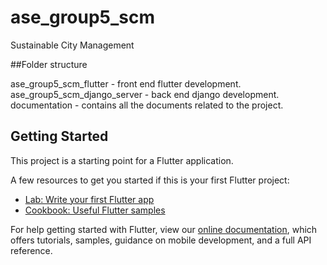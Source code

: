 # ase_group5_scm

Sustainable City Management

##Folder structure 

ase_group5_scm_flutter - front end flutter development. 
ase_group5_scm_django_server - back end django development. 
documentation - contains all the documents related to the project. 

## Getting Started

This project is a starting point for a Flutter application.

A few resources to get you started if this is your first Flutter project:

- [Lab: Write your first Flutter app](https://flutter.dev/docs/get-started/codelab)
- [Cookbook: Useful Flutter samples](https://flutter.dev/docs/cookbook)

For help getting started with Flutter, view our
[online documentation](https://flutter.dev/docs), which offers tutorials,
samples, guidance on mobile development, and a full API reference.
